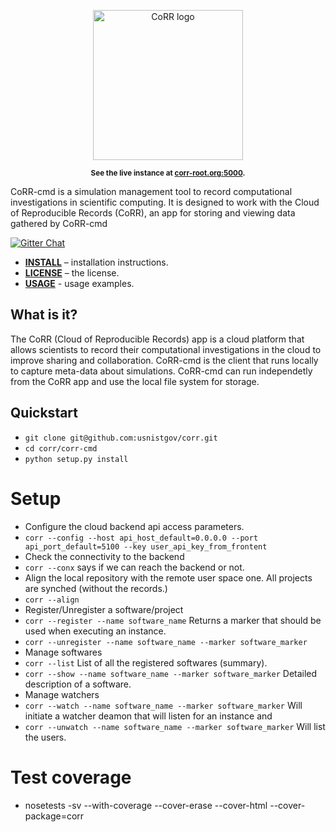 <p align="center">
    <img src="https://rawgit.com/usnistgov/corr/master/corr-view/frontend/images/logo.svg"
         height="240"
         alt="CoRR logo"
         class="inline">
</p>

<p align="center"><sup><strong>
See the live instance at <a href="http://corr-root.org/">corr-root.org:5000</a>.
</strong></sup></p>

CoRR-cmd is a simulation management tool to record computational
investigations in scientific computing. It is designed to work with
the Cloud of Reproducible Records (CoRR), an app for storing and
viewing data gathered by CoRR-cmd

[![Gitter Chat](https://img.shields.io/gitter/room/gitterHQ/gitter.svg)](https://gitter.im/usnistgov/corr)

* **[INSTALL](INSTALLATION.md)** – installation instructions.
* **[LICENSE](LICENSE)** – the license.
* **[USAGE](USAGE)** - usage examples.

## What is it?

The CoRR (Cloud of Reproducible Records) app is a cloud platform that
allows scientists to record their computational investigations in the
cloud to improve sharing and collaboration.  CoRR-cmd is the client
that runs locally to capture meta-data about simulations. CoRR-cmd can
run independetly from the CoRR app and use the local file system for
storage.

## Quickstart

* `git clone git@github.com:usnistgov/corr.git`
* `cd corr/corr-cmd`
* `python setup.py install`

# Setup
* Configure the cloud backend api access parameters.
* `corr --config --host api_host_default=0.0.0.0 --port api_port_default=5100 --key user_api_key_from_frontent`
* Check the connectivity to the backend
* `corr --conx` says if we can reach the backend or not.
* Align the local repository with the remote user space one. All projects are synched (without the records.)
* `corr --align`
* Register/Unregister a software/project
* `corr --register --name software_name` Returns a marker that should be used when executing an instance.
* `corr --unregister --name software_name --marker software_marker`
* Manage softwares
* `corr --list` List of all the registered softwares (summary).
* `corr --show --name software_name --marker software_marker` Detailed description of a software.
* Manage watchers
* `corr --watch --name software_name --marker software_marker` Will initiate a watcher deamon that will listen for an instance and
* `corr --unwatch --name software_name --marker software_marker` Will list the users.

# Test coverage
* nosetests -sv --with-coverage --cover-erase --cover-html --cover-package=corr
